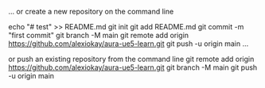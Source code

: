 …
or create a new repository on the command line

echo "# test" >> README.md
git init
git add README.md
git commit -m "first commit"
git branch -M main
git remote add origin https://github.com/alexiokay/aura-ue5-learn.git
git push -u origin main
…


or push an existing repository from the command line
git remote add origin https://github.com/alexiokay/aura-ue5-learn.git
git branch -M main
git push -u origin main
